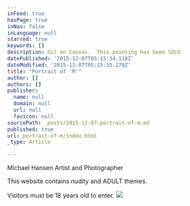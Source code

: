 ```yaml
---
inFeed: true
hasPage: true
inNav: false
inLanguage: null
starred: true
keywords: []
description: Oil on Canvas.  This painting has been SOLD.
datePublished: '2015-12-07T05:15:34.118Z'
dateModified: '2015-12-07T05:15:15.270Z'
title: "Portrait of 'M'"
author: []
authors: []
publisher:
  name: null
  domain: null
  url: null
  favicon: null
sourcePath: _posts/2015-12-07-portrait-of-m.md
published: true
url: portrait-of-m/index.html
_type: Article

---
```

Michael Hansen Artist and Photographer

This website contains nudity and ADULT themes.

Visitors must be 18 years old to enter.
![](https://the-grid-user-content.s3-us-west-2.amazonaws.com/314c9b6d-e66f-42a3-8acf-fc7dc81f9426.jpg)